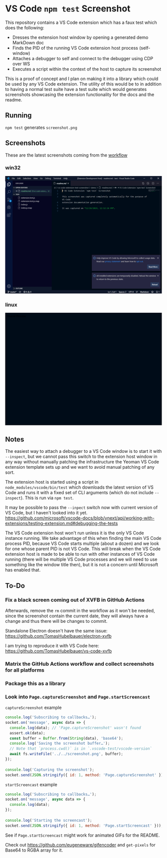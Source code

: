 # VS Code `npm test` Screenshot

This repository contains a VS Code extension which has a faux test which does
the following:

- Dresses the extension host window by opening a generated demo MarkDown doc
- Finds the PID of the running VS Code extension host process (self-window)
- Attaches a debugger to self and connect to the debugger using CDP over WS
- Executes a script within the context of the host to capture its screenshot

This is a proof of concept and I plan on making it into a library which could be
used by any VS Code extension. The utility of this would be to in addition to
having a normal test suite have a test suite which would generates screenshots
showcasing the extension functionality for the docs and the readme.

## Running

`npm test` generates `screenshot.png`

## Screenshots

These are the latest screenshots coming from the
[workflow](.github/workflows/main.yml)

### win32

![](screenshot-win32.png)

### linux

![](screenshot-linux.png)

## Notes

The easiest way to attach a debugger to a VS Code window is to start it with
`--inspect`, but we cannot pass this switch to the extension host window in any
way without manually patching the infrastructure the Yeoman VS Code extension
template sets up and we want to avoid manual patching of any sort.

The extension host is started using a script in `node_modules/vscode/bin/test`
which downloads the latest version of VS Code and runs it with a fixed set of
CLI arguments (which do not include `--inspect`). This is run via `npm test`.

It may be possible to pass the `--inpect` switch now with current version of VS
Code, but I haven't looked into it yet.
https://github.com/microsoft/vscode-docs/blob/vnext/api/working-with-extensions/testing-extension.md#debugging-the-tests

The VS Code extension host won't run unless it is the only VS Code instance
running. We take advantage of this when finding the main VS Code process PID,
because VS Code starts multiple (about a dozen) and we look for one whose parent
PID is not VS Code. This will break when the VS Code extension host is made to
be able to run with other instances of VS Code running (there will be multiple
VS Code processes and we will need to use something like the window title then),
but it is not a concern until Microsoft has enabled that.

## To-Do

### Fix a black screen coming out of XVFB in GitHub Actions

Afterwards, remove the `rm` commit in the workflow as it won't be needed, since
the screenshot contain the current date, they will always have a change and thus
there will be changes to commit.

Standalone Electron doesn't have the same issue:
https://github.com/TomasHubelbauer/electron-xvfb

I am trying to reproduce it with VS Code here:
https://github.com/TomasHubelbauer/vs-code-xvfb

### Matrix the GitHub Actions workflow and collect screenshots for all platforms

### Package this as a library

### Look into `Page.captureScreenshot` and `Page.startScreencast`

`captureScreenshot` example
```javascript
console.log('Subscribing to callbacks…');
socket.on('message', async data => {
  console.log(data); // 'Page.captureScreenshot' wasn't found
  assert.ok(data);
  const buffer = Buffer.from(String(data), 'base64');
  console.log('Saving the screenshot buffer…');
  // Note that `process.cwd()` is in `.vscode-test/vscode-version`
  await fs.writeFile('../../screenshot.png', buffer);
});

console.log('Capturing the screenshot');
socket.send(JSON.stringify({ id: 1, method: 'Page.captureScreenshot' }));
```

`startScreencast` example
```javascript
console.log('Subscribing to callbacks…');
socket.on('message', async data => {
  console.log(data);
});

console.log('Starting the screencast');
socket.send(JSON.stringify({ id: 1, method: 'Page.startScreencast' }));
```

See if `Page.startScreencast` might work for animated GIFs for the README.
        
Check out https://github.com/eugeneware/gifencoder and `get-pixels` for Base64 to RGBA array for it.
